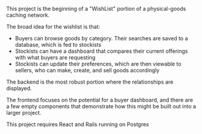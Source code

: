 This project is the beginning of a "WishList" portion of a physical-goods caching network.

The broad idea for the wishlist is that:
  * Buyers can browse goods by category. Their searches are saved to a database, which is fed to stockists
  * Stockists can have a dashboard that compares their current offerings with what buyers are requesting  
  * Stockists can update their preferences, which are then viewable to sellers, who can make, create, and sell goods accordingly

The backend is the most robust portion where the relationships are displayed.

The frontend focuses on the potential for a buyer dashboard, and there are a few empty components that demonstrate how this might be built out into a larger project.

This project requires React and Rails running on Postgres
